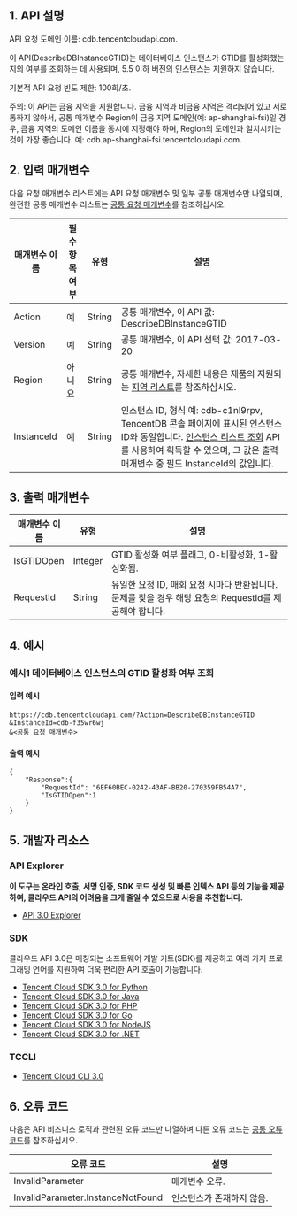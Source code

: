 ## 1. API 설명

API 요청 도메인 이름: cdb.tencentcloudapi.com.

이 API(DescribeDBInstanceGTID)는 데이터베이스 인스턴스가 GTID를 활성화했는지의 여부를 조회하는 데 사용되며, 5.5 이하 버전의 인스턴스는 지원하지 않습니다.

기본적 API 요청 빈도 제한: 100회/초.

주의: 이 API는 금융 지역을 지원합니다. 금융 지역과 비금융 지역은 격리되어 있고 서로 통하지 않아서, 공통 매개변수 Region이 금융 지역 도메인(예: ap-shanghai-fsi)일 경우, 금융 지역의 도메인 이름을 동시에 지정해야 하며, Region의 도메인과 일치시키는 것이 가장 좋습니다. 예: cdb.ap-shanghai-fsi.tencentcloudapi.com.



## 2. 입력 매개변수

다음 요청 매개변수 리스트에는 API 요청 매개변수 및 일부 공통 매개변수만 나열되며, 완전한 공통 매개변수 리스트는 [공통 요청 매개변수](/document/api/236/15833)를 참조하십시오.

| 매개변수 이름 | 필수 항목 여부 | 유형 | 설명 |
|---------|---------|---------|---------|
| Action | 예 | String | 공통 매개변수, 이 API 값: DescribeDBInstanceGTID |
| Version | 예 | String | 공통 매개변수, 이 API 선택 값: 2017-03-20 |
| Region | 아니요 | String | 공통 매개변수, 자세한 내용은 제품의 지원되는 [지역 리스트](/document/api/236/15833#.E5.9C.B0.E5.9F.9F.E5.88.97.E8.A1.A8)를 참조하십시오. |
| InstanceId | 예 | String | 인스턴스 ID, 형식 예: cdb-c1nl9rpv, TencentDB 콘솔 페이지에 표시된 인스턴스 ID와 동일합니다. [인스턴스 리스트 조회](https://cloud.tencent.com/document/api/236/15872) API를 사용하여 획득할 수 있으며, 그 값은 출력 매개변수 중 필드 InstanceId의 값입니다. |

## 3. 출력 매개변수

| 매개변수 이름 | 유형 | 설명 |
|---------|---------|---------|
| IsGTIDOpen | Integer | GTID 활성화 여부 플래그, 0-비활성화, 1-활성화됨. |
| RequestId | String | 유일한 요청 ID, 매회 요청 시마다 반환됩니다. 문제를 찾을 경우 해당 요청의 RequestId를 제공해야 합니다. |

## 4. 예시

### 예시1 데이터베이스 인스턴스의 GTID 활성화 여부 조회

#### 입력 예시

```
https://cdb.tencentcloudapi.com/?Action=DescribeDBInstanceGTID
&InstanceId=cdb-f35wr6wj
&<공통 요청 매개변수>
```

#### 출력 예시

```
{
    "Response":{
        "RequestId": "6EF60BEC-0242-43AF-BB20-270359FB54A7",
        "IsGTIDOpen":1
    }
}
```


## 5. 개발자 리소스

### API Explorer

**이 도구는 온라인 호출, 서명 인증, SDK 코드 생성 및 빠른 인덱스 API 등의 기능을 제공하여, 클라우드 API의 어려움을 크게 줄일 수 있으므로 사용을 추천합니다.**

* [API 3.0 Explorer](https://console.cloud.tencent.com/api/explorer?Product=cdb&Version=2017-03-20&Action=DescribeDBInstanceGTID)

### SDK

클라우드 API 3.0은 매칭되는 소프트웨어 개발 키트(SDK)를 제공하고 여러 가지 프로그래밍 언어를 지원하여 더욱 편리한 API 호출이 가능합니다.

* [Tencent Cloud SDK 3.0 for Python](https://github.com/TencentCloud/tencentcloud-sdk-python)
* [Tencent Cloud SDK 3.0 for Java](https://github.com/TencentCloud/tencentcloud-sdk-java)
* [Tencent Cloud SDK 3.0 for PHP](https://github.com/TencentCloud/tencentcloud-sdk-php)
* [Tencent Cloud SDK 3.0 for Go](https://github.com/TencentCloud/tencentcloud-sdk-go)
* [Tencent Cloud SDK 3.0 for NodeJS](https://github.com/TencentCloud/tencentcloud-sdk-nodejs)
* [Tencent Cloud SDK 3.0 for .NET](https://github.com/TencentCloud/tencentcloud-sdk-dotnet)

### TCCLI

* [Tencent Cloud CLI 3.0](https://cloud.tencent.com/document/product/440/6176)

## 6. 오류 코드

다음은 API 비즈니스 로직과 관련된 오류 코드만 나열하며 다른 오류 코드는 [공통 오류 코드](/document/api/236/15835#.E5.85.AC.E5.85.B1.E9.94.99.E8.AF.AF.E7.A0.81)를 참조하십시오.

| 오류 코드 | 설명 |
|---------|---------|
| InvalidParameter | 매개변수 오류. |
| InvalidParameter.InstanceNotFound | 인스턴스가 존재하지 않음. |

